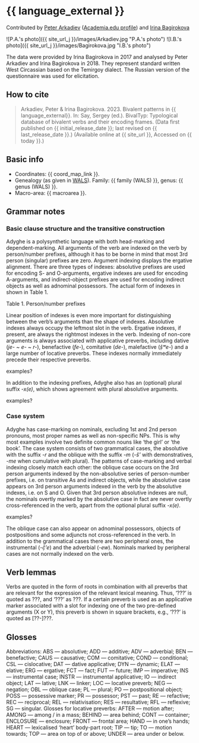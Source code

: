 # {{ language_external }}
Contributed by [Peter Arkadiev](https://peterarkadiev.github.io/) ([Academia.edu profile](https://inslav.academia.edu/PeterArkadiev)) and [Irina Bagirokova](https://iling-ran.ru/web/ru/scholars/bagirokova)

![P.A.'s photo]({{ site_url_j }}/images/Arkadiev.jpg "P.A.'s photo")
![I.B.'s photo]({{ site_url_j }}/images/Bagirokova.jpg "I.B.'s photo")

The data were provided by Irina Bagirokova in 2017 and analysed by Peter Arkadiev and Irina Bagirokova in 2018. They represent standard written West Circassian based on the Temirgoy dialect. The Russian version of the questionnaire was used for elicitation.

## How to cite
> Arkadiev, Peter & Irina Bagirokova. 2023. Bivalent patterns in {{ language_external}}. 
> In: Say, Sergey (ed.). BivalTyp: Typological database of bivalent verbs and their encoding frames. 
> (Data first published on {{ initial_release_date }}; 
> last revised on {{ last_release_date }}.) (Available online at {{ site_url }}, 
> Accessed on {{ today }}.)

## Basic info
- Coordinates: {{ coord_map_link }}.
- Genealogy (as given in [WALS](https://wals.info/)). Family: {{ family (WALS) }}, genus: {{ genus (WALS) }}.
- Macro-area: {{ macroarea }}.

## Grammar notes

### Basic clause structure and the transitive construction

Adyghe is a polysynthetic language with both head-marking and dependent-marking. All arguments of the verb are indexed on the verb by person/number prefixes, although it has to be borne in mind that most 3rd person (singular) prefixes are zero. Argument indexing displays the ergative alignment. There are three types of indexes: absolutive prefixes are used for encoding S- and O-arguments, ergative indexes are used for encoding A-arguments, and indirect-object prefixes are used for encoding indirect objects as well as adnominal possessors. The actual form of indexes in shown in Table 1.

Table 1. Person/number prefixes

<div class="before-table"></div>

Linear position of indexes is even more important for distinguishing between the verb’s arguments than the shape of indexes. Absolutive indexes always occupy the leftmost slot in the verb. Ergative indexes, if present, are always the rightmost indexes in the verb. Indexing of non-core arguments is always associated with applicative preverbs, including dative (*je-* ~ *e-* ~ *r-*), benefactive (*fe-*), comitative (*de-*), malefactive (*ṣ̂ʷe-*) and a large number of locative preverbs. These indexes normally immediately precede their respective preverbs. 

examples?

In addition to the indexing prefixes, Adyghe also has an (optional) plural suffix *-x(e)*, which shows agreement with plural absolutive arguments.

examples?

### Case system

Adyghe  has case-marking on nominals, excluding 1st and 2nd person pronouns, most proper names as well as non-specific NPs. This is why most examples involve two definite common nouns like ‘the girl’ or ‘the book’. The case system consists of two grammatical cases, the absolutive with the suffix *-r* and the oblique with the suffix *-m* (*-š’* with demonstratives, *-me* when cumulative with plural). The patterns of case-marking and verbal indexing closely match each other: the oblique case occurs on the 3rd person arguments indexed by the non-absolutive series of person-number prefixes, i.e. on transitive As and indirect objects, while the absolutive case appears on 3rd person arguments indexed in the verb by the absolutive indexes, i.e. on S and O. Given that 3rd person absolutive indexes are null, the nominals overtly marked by the absolutive case in fact are never overtly cross-referenced in the verb, apart from the optional plural suffix *-x(e)*. 

examples?

The oblique case can also appear on adnominal possessors, objects of postpositions and some adjuncts not cross-referenced in the verb. In addition to the grammatical cases there are two peripheral ones, the instrumental (*-č̣ʼe*) and the adverbial (*-ew*). Nominals marked by peripheral cases are not normally indexed on the verb.

## Verb lemmas
Verbs are quoted in the form of roots in combination with all preverbs that are relevant for the expression of the relevant lexical meaning. Thus, ‘???’ is quoted as ???, and ‘???’ as ???. If a certain preverb is used as an applicative marker associated with a slot for indexing one of the two pre-defined arguments (X or Y), this preverb is shown in square brackets, e.g., ‘???’ is quoted as [??-]???.

## Glosses
Abbreviations: ABS — absolutive; ADD — additive; ADV — adverbial; BEN — benefactive; CAUS — causative; COM — comitative; COND — conditional; CSL — cislocative; DAT — dative applicative; DYN — dynamic; ELAT — elative; ERG — ergative; FCT — fact; FUT — future; IMP — imperative; INS — instrumental case; INSTR — instrumental applicative; IO — indirect object; LAT — lative; LNK — linker; LOC — locative preverb; NEG — negation; OBL — oblique case; PL — plural; PO — postpositional object; POSS — possessive marker; PR — possessor; PST — past; RE — refactive; REC — reciprocal; REL — relativisation; RES — resultative; RFL — reflexive; SG — singular.
Glosses for locative preverbs: AFTER — motion after; AMONG — among / in a mass; BEHIND — area behind; CONT — container; ENCLOSURE — enclosure; FRONT — frontal area; HAND — in one’s hands; HEART — lexicalised ‘heart’ body-part root; TIP — tip; TO — motion towards; TOP — area on top of or above; UNDER — area under or below.
